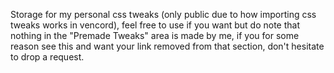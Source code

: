 Storage for my personal css tweaks (only public due to how importing css tweaks works in vencord), feel free to use if you want but do note that nothing in the "Premade Tweaks" area is made by me, if you for some reason see this and want your link removed from that section, don't hesitate to drop a request.
